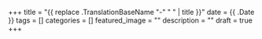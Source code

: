 +++
title =  "{{ replace .TranslationBaseName "-" " " | title }}"
date = {{ .Date }}
tags = []
categories = []
featured_image = ""
description = ""
draft = true
+++